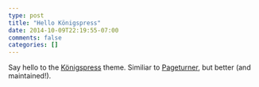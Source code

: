 ```yaml
---
type: post
title: "Hello Königspress"
date: 2014-10-09T22:19:55-07:00
comments: false
categories: []
---
```

Say hello to the [Königspress](https://github.com/TheChymera/Koenigspress) theme. Similiar to [Pageturner](https://github.com/elisehein/Pageturner), but better (and maintained!).